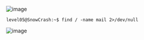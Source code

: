 ![image](https://github.com/user-attachments/assets/87ab7b93-e29c-4c7c-b8e9-cbdd9a9ad828)

`level05@SnowCrash:~$ find / -name mail 2>/dev/null`

![image](https://github.com/user-attachments/assets/517f1790-d4ca-4573-9c6b-2cd67210827d)

